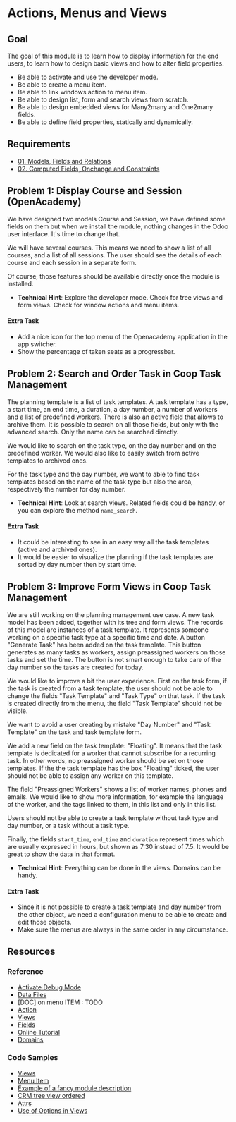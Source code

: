 # Actions, Menus and Views

## Goal

The goal of this module is to learn how to display information for the end
users, to learn how to design basic views and how to alter field properties.

* Be able to activate and use the developer mode.
* Be able to create a menu item.
* Be able to link windows action to menu item.
* Be able to design list, form and search views from scratch.
* Be able to design embedded views for Many2many and One2many fields.
* Be able to define field properties, statically and dynamically.


## Requirements

* [01. Models, Fields and Relations](../01-models/)
* [02. Computed Fields, Onchange and Constraints](../02-fields/)


## Problem 1: Display Course and Session (OpenAcademy)

We have designed two models Course and Session, we have defined some fields on
them but when we install the module, nothing changes in the Odoo user interface.
It's time to change that.

We will have several courses. This means we need to show a list of all courses,
and a list of all sessions. The user should see the details of each course and
each session in a separate form.

Of course, those features should be available directly once the module is
installed.

- **Technical Hint**: Explore the developer mode. Check for tree views and form
  views. Check for window actions and menu items.

#### Extra Task

* Add a nice icon for the top menu of the Openacademy application in the app switcher.
* Show the percentage of taken seats as a progressbar.


## Problem 2: Search and Order Task in Coop Task Management

The planning template is a list of task templates. A task template has a type, a
start time, an end time, a duration, a day number, a number of workers and a
list of predefined workers. There is also an active field that allows to archive
them. It is possible to search on all those fields, but only with the advanced
search. Only the name can be searched directly.

We would like to search on the task type, on the day number and on the
predefined worker. We would also like to easily switch from active templates to
archived ones.

For the task type and the day number, we want to able to find task templates
based on the name of the task type but also the area, respectively the number
for day number.

- **Technical Hint**: Look at search views. Related fields could be handy, or
  you can explore the method `name_search`.

#### Extra Task

* It could be interesting to see in an easy way all the task templates (active
  and archived ones).
* It would be easier to visualize the planning if the task templates are sorted
  by day number then by start time.


## Problem 3: Improve Form Views in Coop Task Management

We are still working on the planning management use case. A new task model has
been added, together with its tree and form views. The records of this model are
instances of a task template. It represents someone working on a specific task
type at a specific time and date. A button "Generate Task" has been added on the
task template. This button generates as many tasks as workers, assign
preassigned workers on those tasks and set the time. The button is not smart
enough to take care of the day number so the tasks are created for today.

We would like to improve a bit the user experience. First on the task form, if
the task is created from a task template, the user should not be able to change
the fields "Task Template" and "Task Type" on that task. If the task is created
directly from the menu, the field "Task Template" should not be visible.

We want to avoid a user creating by mistake "Day Number" and "Task Template" on
the task and task template form.

We add a new field on the task template: "Floating". It means that the task
template is dedicated for a worker that cannot subscribe for a recurring task.
In other words, no preassigned worker should be set on those templates. If the
the task template has the box "Floating" ticked, the user should not be able to
assign any worker on this template.

The field "Preassigned Workers" shows a list of worker names, phones and emails.
We would like to show more information, for example the language of the worker,
and the tags linked to them, in this list and only in this list.

Users should not be able to create a task template without task type and day
number, or a task without a task type.

Finally, the fields `start_time`, `end_time` and `duration` represent times
which are usually expressed in hours, but shown as 7:30 instead of 7.5. It would
be great to show the data in that format.

- **Technical Hint**:  Everything can be done in the views. Domains can be handy. 

#### Extra Task

* Since it is not possible to create a task template and day number from the
  other object, we need a configuration menu to be able to create and edit those
  objects.
* Make sure the menus are always in the same order in any circumstance.


## Resources

### Reference

* [Activate Debug Mode](https://www.odoo.com/documentation/10.0/howtos/web.html#a-simple-module)
* [Data Files](http://www.odoo.com/documentation/10.0/reference/data.html)
* [DOC] on menu ITEM : TODO
* [Action](http://www.odoo.com/documentation/10.0/reference/actions.html)
* [Views](http://www.odoo.com/documentation/10.0/reference/views.html)
* [Fields](http://www.odoo.com/documentation/10.0/reference/orm.html#basic-fields)
* [Online Tutorial](http://www.odoo.com/documentation/10.0/howtos/backend.html#basic-views)
* [Domains](https://www.odoo.com/documentation/10.0/reference/orm.html#domains)

### Code Samples

* [Views](https://github.com/odoo/odoo/blob/76c443eda331b75bf5dfa7ec22b8eb22e1084343/addons/product/views/product_views.xml)
* [Menu Item](https://github.com/odoo/odoo/blob/76c443eda331b75bf5dfa7ec22b8eb22e1084343/addons/account/views/account_menuitem.xml)
* [Example of a fancy module description](https://github.com/odoo/odoo/tree/76c443eda331b75bf5dfa7ec22b8eb22e1084343/addons/account/static/description)
* [CRM tree view ordered](https://github.com/odoo/odoo/blob/76c443eda331b75bf5dfa7ec22b8eb22e1084343/addons/crm/views/crm_lead_views.xml#L540)
* [Attrs](https://github.com/odoo/odoo/blob/76c443eda331b75bf5dfa7ec22b8eb22e1084343/addons/hr_recruitment/views/hr_recruitment_views.xml#L412)
* [Use of Options in Views](https://github.com/odoo/odoo/blob/76c443eda331b75bf5dfa7ec22b8eb22e1084343/addons/hr_recruitment/views/hr_recruitment_views.xml#L102)
